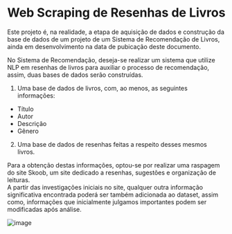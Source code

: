 # Web Scraping de Resenhas de Livros

Este projeto é, na realidade, a etapa de aquisição de dados e construção da base de dados de um projeto de um Sistema de Recomendação de Livros, ainda em desenvolvimento na data de pubicação deste documento.

No Sistema de Recomendação, deseja-se realizar um sistema que utilize NLP em resenhas de livros para auxiliar o processo de recomendação, assim, duas bases de dados serão construídas. 
1. Uma base de dados de livros, com, ao menos, as seguintes informações:
- Título
- Autor
- Descrição
- Gênero

2. Uma base de dados de resenhas feitas a respeito desses mesmos livros.

Para a obtenção destas informações, optou-se por realizar uma raspagem do site Skoob, um site dedicado a resenhas, sugestões e organização de leituras. <br>
A partir das investigações iniciais no site, qualquer outra informação significativa encontrada poderá ser também adicionada ao dataset, assim como, informações que inicialmente julgamos importantes podem ser modificadas após análise.

![image](https://user-images.githubusercontent.com/83920854/161355505-1d2a6ef6-d6b1-421c-b3ec-ed614e653cc7.png)


